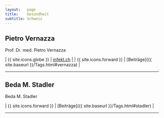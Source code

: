 ```yaml
---
layout:   page
title:    Gesundheit
subtitle: Schweiz
---
```


## Pietro Vernazza 

Prof. Dr. med. Pietro Vernazza

| {{ site.icons.globe }}    | [infekt.ch](https://infekt.ch) |
| {{ site.icons.forward }}  | [Beiträge]({{ site.baseurl }}/Tags.html#vernazza) |

---

## Beda M. Stadler

Beda M. Stadler

| {{ site.icons.forward }}  | [Beiträge]({{ site.baseurl }}/Tags.html#stadler) |

---
